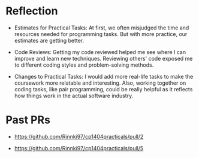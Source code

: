 # Reflection
- Estimates for Practical Tasks: At first, we often misjudged the time and resources needed for programming tasks. But with more practice, our estimates are getting better.

- Code Reviews: Getting my code reviewed helped me see where I can improve and learn new techniques. Reviewing others' code exposed me to different coding styles and problem-solving methods.

- Changes to Practical Tasks: I would add more real-life tasks to make the coursework more relatable and interesting. Also, working together on coding tasks, like pair programming, could be really helpful as it reflects how things work in the actual software industry.

# Past PRs

- https://github.com/Rinnki97/cp1404practicals/pull/2

- https://github.com/Rinnki97/cp1404practicals/pull/5

